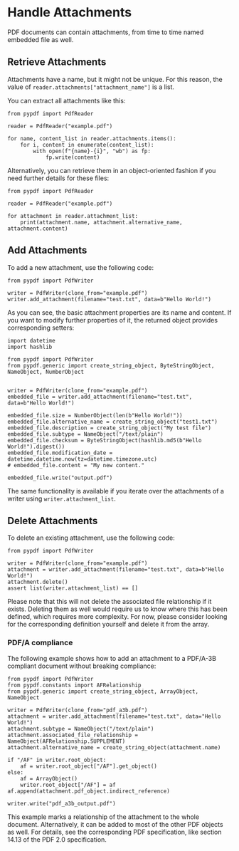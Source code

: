 # Handle Attachments

PDF documents can contain attachments, from time to time named embedded file as well.

## Retrieve Attachments

Attachments have a name, but it might not be unique. For this reason, the value of `reader.attachments["attachment_name"]`
is a list.

You can extract all attachments like this:

```{testcode}
from pypdf import PdfReader

reader = PdfReader("example.pdf")

for name, content_list in reader.attachments.items():
    for i, content in enumerate(content_list):
        with open(f"{name}-{i}", "wb") as fp:
            fp.write(content)
```

Alternatively, you can retrieve them in an object-oriented fashion if you need
further details for these files:

```{testcode}
from pypdf import PdfReader

reader = PdfReader("example.pdf")

for attachment in reader.attachment_list:
    print(attachment.name, attachment.alternative_name, attachment.content)
```

## Add Attachments

To add a new attachment, use the following code:

```{testcode}
from pypdf import PdfWriter

writer = PdfWriter(clone_from="example.pdf")
writer.add_attachment(filename="test.txt", data=b"Hello World!")
```

As you can see, the basic attachment properties are its name and content. If you
want to modify further properties of it, the returned object provides corresponding
setters:

```{testcode}
import datetime
import hashlib

from pypdf import PdfWriter
from pypdf.generic import create_string_object, ByteStringObject, NameObject, NumberObject


writer = PdfWriter(clone_from="example.pdf")
embedded_file = writer.add_attachment(filename="test.txt", data=b"Hello World!")

embedded_file.size = NumberObject(len(b"Hello World!"))
embedded_file.alternative_name = create_string_object("test1.txt")
embedded_file.description = create_string_object("My test file")
embedded_file.subtype = NameObject("/text/plain")
embedded_file.checksum = ByteStringObject(hashlib.md5(b"Hello World!").digest())
embedded_file.modification_date = datetime.datetime.now(tz=datetime.timezone.utc)
# embedded_file.content = "My new content."

embedded_file.write("output.pdf")
```

The same functionality is available if you iterate over the attachments of a writer
using `writer.attachment_list`.

## Delete Attachments

To delete an existing attachment, use the following code:

```{testcode}
from pypdf import PdfWriter

writer = PdfWriter(clone_from="example.pdf")
attachment = writer.add_attachment(filename="test.txt", data=b"Hello World!")
attachment.delete()
assert list(writer.attachment_list) == []
```

Please note that this will not delete the associated file relationship
if it exists. Deleting them as well would require us to know where this has
been defined, which requires more complexity. For now, please consider looking
for the corresponding definition yourself and delete it from the array.

### PDF/A compliance

The following example shows how to add an attachment to a PDF/A-3B compliant document
without breaking compliance:

```{testcode}
from pypdf import PdfWriter
from pypdf.constants import AFRelationship
from pypdf.generic import create_string_object, ArrayObject, NameObject

writer = PdfWriter(clone_from="pdf_a3b.pdf")
attachment = writer.add_attachment(filename="test.txt", data="Hello World!")
attachment.subtype = NameObject("/text/plain")
attachment.associated_file_relationship = NameObject(AFRelationship.SUPPLEMENT)
attachment.alternative_name = create_string_object(attachment.name)

if "/AF" in writer.root_object:
    af = writer.root_object["/AF"].get_object()
else:
    af = ArrayObject()
    writer.root_object["/AF"] = af
af.append(attachment.pdf_object.indirect_reference)

writer.write("pdf_a3b_output.pdf")
```

This example marks a relationship of the attachment to the whole document.
Alternatively, it can be added to most of the other PDF objects as well.
For details, see the corresponding PDF specification, like section 14.13
of the PDF 2.0 specification.
